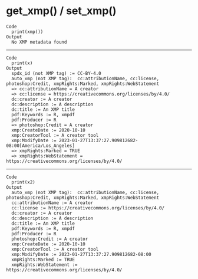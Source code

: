 # get_xmp() / set_xmp()

    Code
      print(xmp())
    Output
      No XMP metadata found

---

    Code
      print(x)
    Output
      spdx_id (not XMP tag) := CC-BY-4.0
      auto_xmp (not XMP tag):  cc:attributionName, cc:license, photoshop:Credit, xmpRights:Marked, xmpRights:WebStatement
      => cc:attributionName = A creator
      => cc:license = https://creativecommons.org/licenses/by/4.0/
      dc:creator := A creator
      dc:description := A description
      dc:title := An XMP title
      pdf:Keywords := R, xmpdf
      pdf:Producer := R
      => photoshop:Credit = A creator
      xmp:CreateDate := 2020-10-10
      xmp:CreatorTool := A creator tool
      xmp:ModifyDate := 2023-01-27T13:37:27.909812682-08:00[America/Los_Angeles]
      => xmpRights:Marked = TRUE
      => xmpRights:WebStatement = https://creativecommons.org/licenses/by/4.0/

---

    Code
      print(x2)
    Output
      auto_xmp (not XMP tag):  cc:attributionName, cc:license, photoshop:Credit, xmpRights:Marked, xmpRights:WebStatement
      cc:attributionName := A creator
      cc:license := https://creativecommons.org/licenses/by/4.0/
      dc:creator := A creator
      dc:description := A description
      dc:title := An XMP title
      pdf:Keywords := R, xmpdf
      pdf:Producer := R
      photoshop:Credit := A creator
      xmp:CreateDate := 2020-10-10
      xmp:CreatorTool := A creator tool
      xmp:ModifyDate := 2023-01-27T13:37:27.909812682-08:00
      xmpRights:Marked := TRUE
      xmpRights:WebStatement := https://creativecommons.org/licenses/by/4.0/

